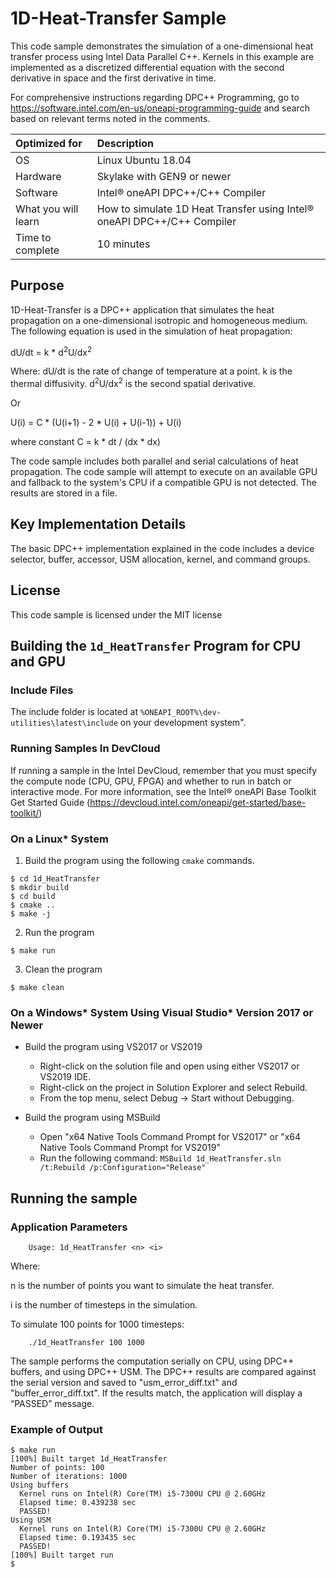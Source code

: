 ﻿# 1D-Heat-Transfer Sample

This code sample demonstrates the simulation of a one-dimensional heat
transfer process using Intel Data Parallel C++. Kernels in this
example are implemented as a discretized differential equation with
the second derivative in space and the first derivative in time.

For comprehensive instructions regarding DPC++ Programming, go to
https://software.intel.com/en-us/oneapi-programming-guide and search
based on relevant terms noted in the comments.
  
| Optimized for                     | Description
|:---                               |:---
| OS                                | Linux Ubuntu 18.04
| Hardware                          | Skylake with GEN9 or newer
| Software                          | Intel&reg; oneAPI DPC++/C++ Compiler
| What you will learn               | How to simulate 1D Heat Transfer using Intel&reg; oneAPI DPC++/C++ Compiler
| Time to complete                  | 10 minutes


## Purpose

1D-Heat-Transfer is a DPC++ application that simulates the heat
propagation on a one-dimensional isotropic and homogeneous medium. The
following equation is used in the simulation of heat propagation:

dU/dt = k * d<sup>2</sup>U/dx<sup>2</sup>

Where:
dU/dt is the rate of change of temperature at a point.
k is the thermal diffusivity.
d<sup>2</sup>U/dx<sup>2</sup> is the second spatial derivative.

Or

U(i) = C * (U(i+1) - 2 * U(i) + U(i-1)) + U(i)

where constant C = k * dt / (dx * dx)

The code sample includes both parallel and serial calculations of heat
propagation. The code sample will attempt to execute on an
available GPU and fallback to the system's CPU if a compatible GPU is
not detected. The results are stored in a file.


## Key Implementation Details 

The basic DPC++ implementation explained in the code includes a device
selector, buffer, accessor, USM allocation, kernel, and command
groups.


## License  

This code sample is licensed under the MIT license  


## Building the `1d_HeatTransfer` Program for CPU and GPU

### Include Files  

The include folder is located at
`%ONEAPI_ROOT%\dev-utilities\latest\include` on your development
system".

### Running Samples In DevCloud

If running a sample in the Intel DevCloud, remember that you must
specify the compute node (CPU, GPU, FPGA) and whether to run in
batch or interactive mode. For more information, see the Intel® oneAPI
Base Toolkit Get Started Guide
(https://devcloud.intel.com/oneapi/get-started/base-toolkit/)

### On a Linux* System  
  1. Build the program using the following `cmake` commands. 
  
  ```
  $ cd 1d_HeatTransfer
  $ mkdir build
  $ cd build
  $ cmake ..
  $ make -j
  ```

  2. Run the program
  
  ```
  $ make run  
  ```
  
  3. Clean the program  
  
  ```
  $ make clean
  ```
  
### On a Windows* System Using Visual Studio* Version 2017 or Newer
- Build the program using VS2017 or VS2019
    - Right-click on the solution file and open using either VS2017 or VS2019 IDE.
    - Right-click on the project in Solution Explorer and select Rebuild.
    - From the top menu, select Debug -> Start without Debugging.

- Build the program using MSBuild
     - Open "x64 Native Tools Command Prompt for VS2017" or "x64 Native Tools Command Prompt for VS2019"
     - Run the following command: `MSBuild 1d_HeatTransfer.sln /t:Rebuild /p:Configuration="Release"`


## Running the sample
### Application Parameters   
	
        Usage: 1d_HeatTransfer <n> <i>

Where:

n is the number of points you want to simulate the heat transfer.

i is the number of timesteps in the simulation. 

To simulate 100 points for 1000 timesteps:

        ./1d_HeatTransfer 100 1000

The sample performs the computation serially on CPU, using DPC++
buffers, and using DPC++ USM. The DPC++ results are compared against
the serial version and saved to "usm_error_diff.txt" and
"buffer_error_diff.txt".  If the results match, the application will
display a “PASSED” message.

### Example of Output
```
$ make run
[100%] Built target 1d_HeatTransfer
Number of points: 100
Number of iterations: 1000
Using buffers
  Kernel runs on Intel(R) Core(TM) i5-7300U CPU @ 2.60GHz
  Elapsed time: 0.439238 sec
  PASSED!
Using USM
  Kernel runs on Intel(R) Core(TM) i5-7300U CPU @ 2.60GHz
  Elapsed time: 0.193435 sec
  PASSED!
[100%] Built target run
$
```

